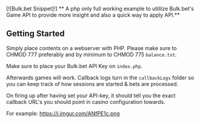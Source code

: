 [![Bulk.bet Snippet]!]
** A php only full working example to utillize Bulk.bet's Game API to provide more insight and also a quick way to apply API.**

## Getting Started

Simply place contents on a webserver with PHP. Please make sure to CHMOD 777 preferably and by minimum to CHMOD 775 `balance.txt`.

Make sure to place your Bulk.bet API Key on `index.php`.

Afterwards games will work. Callback logs turn in the `callbackLogs` folder so you can keep track of how sessions are started & bets are processed.

On firing up after having set your API-key, it should tell you the exact callback URL's you should point in casino configuration towards.

For example:  https://i.imgur.com/ANfPE1c.png
